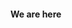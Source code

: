 #### We are here<!-- .element: style="float: left; position: absolute; left: 5%; top: 10%; color: grey" -->

<span class="fragment"></span>

<div data-animate data-src="images/intavia_arch2.drawio.svg">
<!--
{ "setup": [
{ "element": "#cell-3, #cell-4, #cell-5", "modifier": "attr", "parameters": [ {"class": "fragment", "data-fragment-index": "0"} ] },
{ "element": "#cell-9, #cell-10", "modifier": "attr", "parameters": [ {"class": "fragment", "data-fragment-index": "1"} ] },
{ "element": "#cell-11, #cell-12", "modifier": "attr", "parameters": [ {"class": "fragment", "data-fragment-index": "2"} ] }
]
}
-->
</div>
